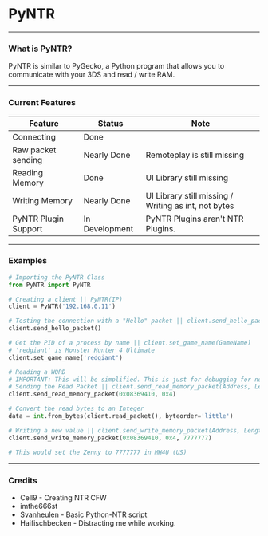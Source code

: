 # PyNTR  
___
### What is PyNTR?  
PyNTR is similar to PyGecko, a Python program that allows you to communicate with your 3DS and read / write RAM.   
___
### Current Features
Feature | Status | Note
---|---|---
Connecting | Done | 
Raw packet sending | Nearly Done | Remoteplay is still missing
Reading Memory | Done | UI Library still missing
Writing Memory | Nearly Done | UI Library still missing / Writing as int, not bytes
PyNTR Plugin Support | In Development | PyNTR Plugins aren't NTR Plugins.
___
### Examples
```Python
# Importing the PyNTR Class
from PyNTR import PyNTR

# Creating a client || PyNTR(IP)
client = PyNTR('192.168.0.11')

# Testing the connection with a "Hello" packet || client.send_hello_packet()
client.send_hello_packet()

# Get the PID of a process by name || client.set_game_name(GameName)
# 'redgiant' is Monster Hunter 4 Ultimate
client.set_game_name('redgiant')

# Reading a WORD
# IMPORTANT: This will be simplified. This is just for debugging for now.
# Sending the Read Packet || client.send_read_memory_packet(Address, Length)
client.send_read_memory_packet(0x08369410, 0x4)

# Convert the read bytes to an Integer
data = int.from_bytes(client.read_packet(), byteorder='little')

# Writing a new value || client.send_write_memory_packet(Address, Length, Data)
client.send_write_memory_packet(0x08369410, 0x4, 7777777)

# This would set the Zenny to 7777777 in MH4U (US)
```
___
### Credits  
- Cell9 - Creating NTR CFW  
- imthe666st  
- [Svanheulen](https://github.com/svanheulen) - Basic Python-NTR script  
- Haifischbecken - Distracting me while working. 
